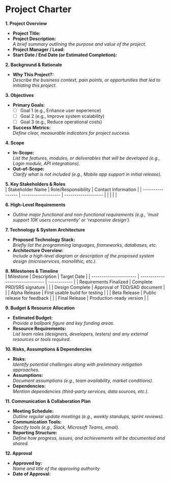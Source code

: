 # **Project Charter**

**1. Project Overview**  
- **Project Title:**  
- **Project Description:**  
  _A brief summary outlining the purpose and value of the project._  
- **Project Manager / Lead:**  
- **Start Date / End Date (or Estimated Completion):**  

**2. Background & Rationale**  
- **Why This Project?:**  
  _Describe the business context, pain points, or opportunities that led to initiating this project._  

**3. Objectives**  
- **Primary Goals:**  
  - [ ] Goal 1 (e.g., Enhance user experience)  
  - [ ] Goal 2 (e.g., Improve system scalability)  
  - [ ] Goal 3 (e.g., Reduce operational costs)  
- **Success Metrics:**  
  _Define clear, measurable indicators for project success._  

**4. Scope**  
- **In-Scope:**  
  _List the features, modules, or deliverables that will be developed (e.g., Login module, API integrations)._  
- **Out-of-Scope:**  
  _Clarify what is not included (e.g., Mobile app support in initial release)._  

**5. Key Stakeholders & Roles**  
| Stakeholder Name | Role/Responsibility | Contact Information |
| ---------------- | ------------------- | ------------------- |
|                  |                     |                     |

**6. High-Level Requirements**  
- _Outline major functional and non-functional requirements (e.g., ‘must support 10K users concurrently’ or ‘responsive design’)._  

**7. Technology & System Architecture**  
- **Proposed Technology Stack:**  
  _Briefly list the programming languages, frameworks, databases, etc._  
- **Architecture Overview:**  
  _Include a high-level diagram or description of the proposed system design (microservices, monolithic, etc.)._  

**8. Milestones & Timeline**  
| Milestone              | Description                     | Target Date  |
| ---------------------- | ------------------------------- | ------------ |
| Requirements Finalized | Complete PRD/SRS signature      |              |
| Design Complete        | Approval of TDD/SAD document    |              |
| Alpha Release          | First usable build for testing  |              |
| Beta Release           | Public release for feedback     |              |
| Final Release          | Production-ready version        |              |

**9. Budget & Resource Allocation**  
- **Estimated Budget:**  
  _Provide a ballpark figure and key funding areas._  
- **Resource Requirements:**  
  _List team roles (designers, developers, testers) and any external resources or tools required._  

**10. Risks, Assumptions & Dependencies**  
- **Risks:**  
  _Identify potential challenges along with preliminary mitigation approaches._  
- **Assumptions:**  
  _Document assumptions (e.g., team availability, market conditions)._  
- **Dependencies:**  
  _Mention dependencies (third-party services, data sources, etc.)._  

**11. Communication & Collaboration Plan**  
- **Meeting Schedule:**  
  _Outline regular update meetings (e.g., weekly standups, sprint reviews)._  
- **Communication Tools:**  
  _Specify tools (e.g., Slack, Microsoft Teams, email)._  
- **Reporting Structure:**  
  _Define how progress, issues, and achievements will be documented and shared._  

**12. Approval**  
- **Approved by:**  
  _Name and title of the approving authority_  
- **Date of Approval:**  
